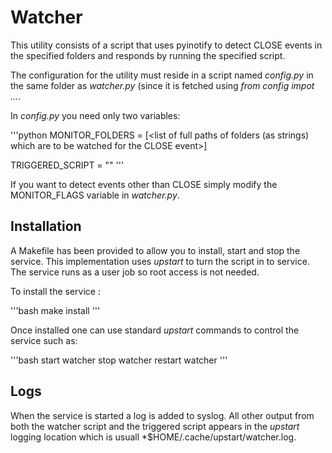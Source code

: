 # Watcher

This utility consists of a script that uses pyinotify to detect CLOSE events in the specified folders and responds by running the specified script.

The configuration for the utility must reside in a script named *config.py* in the same folder as *watcher.py* (since it is fetched using *from config impot ...*.

In *config.py* you need only two variables:

'''python
MONITOR_FOLDERS = [<list of full paths of folders (as strings) which are to be watched for the CLOSE event>]

TRIGGERED_SCRIPT = "<full path of script to run when event is detected>"
'''

If you want to detect events other than CLOSE simply modify the MONITOR_FLAGS variable in *watcher.py*.


## Installation

A Makefile has been provided to allow you to install, start and stop the service. This implementation uses *upstart* to turn the script in to service. The service runs as a user job so root access is not needed.

To install the service :

'''bash
make install
'''

Once installed one can use standard *upstart* commands to control the service such as:

'''bash
start watcher
stop watcher
restart watcher
'''


## Logs

When the service is started a log is added to syslog. All other output from both the watcher script and the triggered script appears in the *upstart* logging location which is usuall *$HOME/.cache/upstart/watcher.log.